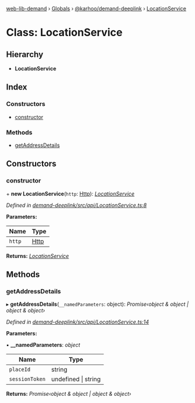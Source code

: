 [web-lib-demand](../README.md) › [Globals](../globals.md) › [@karhoo/demand-deeplink](../modules/_karhoo_demand_deeplink.md) › [LocationService](_karhoo_demand_deeplink.locationservice.md)

# Class: LocationService

## Hierarchy

* **LocationService**

## Index

### Constructors

* [constructor](_karhoo_demand_deeplink.locationservice.md#constructor)

### Methods

* [getAddressDetails](_karhoo_demand_deeplink.locationservice.md#getaddressdetails)

## Constructors

###  constructor

\+ **new LocationService**(`http`: [Http](../interfaces/_karhoo_demand_deeplink.http.md)): *[LocationService](_karhoo_demand_deeplink.locationservice.md)*

*Defined in [demand-deeplink/src/api/LocationService.ts:8](https://github.com/karhoo/web-lib-demand/blob/41d4063/packages/demand-deeplink/src/api/LocationService.ts#L8)*

**Parameters:**

Name | Type |
------ | ------ |
`http` | [Http](../interfaces/_karhoo_demand_deeplink.http.md) |

**Returns:** *[LocationService](_karhoo_demand_deeplink.locationservice.md)*

## Methods

###  getAddressDetails

▸ **getAddressDetails**(`__namedParameters`: object): *Promise‹object & object | object & object›*

*Defined in [demand-deeplink/src/api/LocationService.ts:14](https://github.com/karhoo/web-lib-demand/blob/41d4063/packages/demand-deeplink/src/api/LocationService.ts#L14)*

**Parameters:**

▪ **__namedParameters**: *object*

Name | Type |
------ | ------ |
`placeId` | string |
`sessionToken` | undefined &#124; string |

**Returns:** *Promise‹object & object | object & object›*
